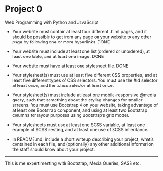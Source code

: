 # Project 0

Web Programming with Python and JavaScript

* Your website must contain at least four different .html pages, and it should be possible to get from any page on your website to any other page by following one or more hyperlinks. DONE

* Your website must include at least one list (ordered or unordered), at least one table, and at least one image. DONE

* Your website must have at least one stylesheet file. DONE

* Your stylesheet(s) must use at least five different CSS properties, and at least five different types of CSS selectors. You must use the #id selector at least once, and the .class selector at least once.

* Your stylesheet(s) must include at least one mobile-responsive @media query, such that something about the styling changes for smaller screens.
You must use Bootstrap 4 on your website, taking advantage of at least one Bootstrap component, and using at least two Bootstrap columns for layout purposes using Bootstrap’s grid model.

* Your stylesheets must use at least one SCSS variable, at least one example of SCSS nesting, and at least one use of SCSS inheritance.

* In README.md, include a short writeup describing your project, what’s contained in each file, and (optionally) any other additional information the staff should know about your project.

------

This is me expertimenting with Bootstrap, Media Queries, SASS etc.